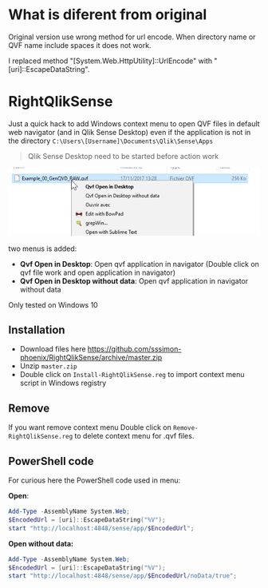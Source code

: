 # What is diferent from original
Original version use wrong method for url encode. When directory name or QVF name include spaces it does not work.

I replaced method "[System.Web.HttpUtility]::UrlEncode" with "[uri]::EscapeDataString".


# RightQlikSense

Just a quick hack to add Windows context menu to open QVF files in default web navigator (and in Qlik Sense Desktop) even if the application is not in the directory `C:\Users\[Username]\Documents\Qlik\Sense\Apps`



> Qlik Sense Desktop need to be started before action work


![1511768444348](imgs/1511768444348.png)


two menus is added:

- **Qvf Open in Desktop**: Open qvf application in navigator (Double click on qvf file work and open application in navigator)
- **Qvf Open in Desktop without data**: Open qvf application in navigator without data


Only tested on Windows 10 



## Installation



- Download files here https://github.com/sssimon-phoenix/RightQlikSense/archive/master.zip
- Unzip `master.zip`
- Double click on `Install-RightQlikSense.reg` to import context menu script in Windows registry



## Remove

If you want remove context menu Double click on `Remove-RightQlikSense.reg` to delete context menu for .qvf files.


## PowerShell code

For curious here the PowerShell code used in menu:

**Open**:

```powershell
Add-Type -AssemblyName System.Web;
$EncodedUrl = [uri]::EscapeDataString("%V");
start "http://localhost:4848/sense/app/$EncodedUrl";
```

**Open without data:**

```powershell
Add-Type -AssemblyName System.Web;
$EncodedUrl = [uri]::EscapeDataString("%V");
start "http://localhost:4848/sense/app/$EncodedUrl/noData/true";
```

